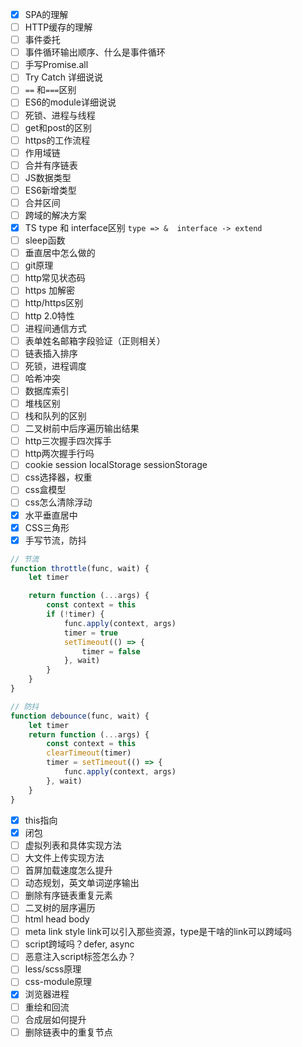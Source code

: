 - [x] SPA的理解
- [ ] HTTP缓存的理解
- [ ] 事件委托
- [ ] 事件循环输出顺序、什么是事件循环
- [ ] 手写Promise.all 
- [ ] Try Catch 详细说说
- [ ] `==` 和`===`区别
- [ ] ES6的module详细说说
- [ ] 死锁、进程与线程
- [ ] get和post的区别
- [ ] https的工作流程
- [ ] 作用域链
- [ ] 合并有序链表
- [ ] JS数据类型
- [ ] ES6新增类型
- [ ] 合并区间
- [ ] 跨域的解决方案
- [x] TS type 和 interface区别 `type => &  interface -> extend`
- [ ] sleep函数
- [ ] 垂直居中怎么做的
- [ ] git原理
- [ ] http常见状态码
- [ ] https 加解密
- [ ] http/https区别
- [ ] http 2.0特性
- [ ] 进程间通信方式
- [ ] 表单姓名邮箱字段验证（正则相关）
- [ ] 链表插入排序
- [ ] 死锁，进程调度
- [ ] 哈希冲突
- [ ] 数据库索引
- [ ] 堆栈区别
- [ ] 栈和队列的区别
- [ ] 二叉树前中后序遍历输出结果
- [ ] http三次握手四次挥手
- [ ] http两次握手行吗
- [ ] cookie session localStorage sessionStorage
- [ ] css选择器，权重
- [ ] css盒模型
- [ ] css怎么清除浮动
- [x] 水平垂直居中
- [x] CSS三角形
- [x] 手写节流，防抖
```javascript
// 节流
function throttle(func, wait) {
	let timer

	return function (...args) {
		const context = this
		if (!timer) {
			func.apply(context, args)
			timer = true
			setTimeout(() => {
				timer = false
			}, wait)
		}
	}
}

// 防抖
function debounce(func, wait) {
	let timer
	return function (...args) {
		const context = this
		clearTimeout(timer)
		timer = setTimeout(() => {
			func.apply(context, args)
		}, wait)
	}
}
```
- [x] this指向
- [x] 闭包
- [ ] 虚拟列表和具体实现方法
- [ ] 大文件上传实现方法
- [ ] 首屏加载速度怎么提升
- [ ] 动态规划，英文单词逆序输出
- [ ] 删除有序链表重复元素
- [ ] 二叉树的层序遍历
- [ ] html head body
- [ ] meta link style link可以引入那些资源，type是干啥的link可以跨域吗
- [ ] script跨域吗？defer, async 
- [ ] 恶意注入script标签怎么办？
- [ ] less/scss原理
- [ ] css-module原理
- [x] 浏览器进程
- [ ] 重绘和回流
- [ ] 合成层如何提升
- [ ] 删除链表中的重复节点